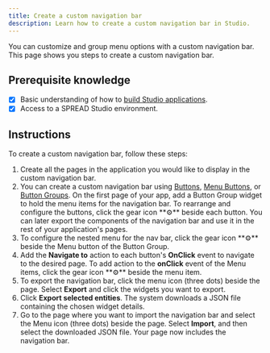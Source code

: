 ```yaml
---
title: Create a custom navigation bar
description: Learn how to create a custom navigation bar in Studio.
---
```


<!--
README

For guidance on how to write documenation, see https://dev.stage.spread.ai/docs/contributor/guide.html. Contact Documentation when this document is ready for review.
-->

You can customize and group menu options with a custom navigation bar. This page shows you steps to create a custom navigation bar.

## Prerequisite knowledge

- [x] Basic understanding of how to [build Studio applications](../creating-studio-applications.md).
- [x] Access to a SPREAD Studio environment.

## Instructions

To create a custom navigation bar, follow these steps:

1. Create all the pages in the application you would like to display in the custom navigation bar.
2. You can create a custom navigation bar using [Buttons](../reference/widgets/buttons.md), [Menu Buttons](../reference/widgets/menu-items.md), or [Button Groups](../reference/widgets/button-groups.md). On the first page of your app, add a Button Group widget to hold the menu items for the navigation bar. To rearrange and configure the buttons, click the gear icon **⚙**️ beside each button. You can later export the components of the navigation bar and use it in the rest of your application's pages.
3. To configure the nested menu for the nav bar, click the gear icon **⚙**️ beside the Menu button of the Button Group.
4. Add the **Navigate to** action to each button's **OnClick** event to navigate to the desired page. To add action to the **onClick** event of the Menu items, click the gear icon **⚙**️ beside the menu item.
5. To export the navigation bar, click the menu icon (three dots) beside the page. Select **Export** and click the widgets you want to export.
6. Click **Export selected entities**. The system downloads a JSON file containing the chosen widget details.
7. Go to the page where you want to import the navigation bar and select the Menu icon (three dots) beside the page. Select **Import**, and then select the downloaded JSON file. Your page now includes the navigation bar.

